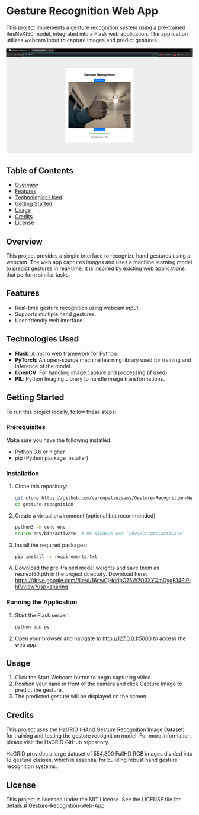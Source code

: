 # Gesture Recognition Web App

This project implements a gesture recognition system using a pre-trained ResNeXt50 model, integrated into a Flask web application. The application utilizes webcam input to capture images and predict gestures.

![Gesture Recognition Web App](screenshot.png)

## Table of Contents

- [Overview](#overview)
- [Features](#features)
- [Technologies Used](#technologies-used)
- [Getting Started](#getting-started)
- [Usage](#usage)
- [Credits](#credits)
- [License](#license)

## Overview

This project provides a simple interface to recognize hand gestures using a webcam. The web app captures images and uses a machine learning model to predict gestures in real-time. It is inspired by existing web applications that perform similar tasks.

## Features

- Real-time gesture recognition using webcam input.
- Supports multiple hand gestures.
- User-friendly web interface.

## Technologies Used

- **Flask**: A micro web framework for Python.
- **PyTorch**: An open-source machine learning library used for training and inference of the model.
- **OpenCV**: For handling image capture and processing (if used).
- **PIL**: Python Imaging Library to handle image transformations.

## Getting Started

To run this project locally, follow these steps:

### Prerequisites

Make sure you have the following installed:

- Python 3.6 or higher
- pip (Python package installer)

### Installation

1. Clone this repository:

   ```bash
   git clone https://github.com/varunpalanisamy/Gesture-Recognition-Web-App.git
   cd gesture-recognition

2. Create a virtual environment (optional but recommended):

   ```bash
   python3 -m venv env
   source env/bin/activate  # On Windows use `env\Scripts\activate`
3. Install the required packages:

   ```bash
   pip install -r requirements.txt
   
4. Download the pre-trained model weights and save them as resnext50.pth in the project directory.
Download here: https://drive.google.com/file/d/16cwCjHddpO75W7O3XYQmDygB149iPIhP/view?usp=sharing



### Running the Application

1. Start the Flask server:

   ```bash
   python app.py

2. Open your browser and navigate to http://127.0.0.1:5000 to access the web app.

## Usage
1. Click the Start Webcam button to begin capturing video.
2. Position your hand in front of the camera and click Capture Image to predict the gesture.
3. The predicted gesture will be displayed on the screen.

## Credits
This project uses the HaGRID (HAnd Gesture Recognition Image Dataset) for training and testing the gesture recognition model. For more information, please visit the HaGRID GitHub repository.

HaGRID provides a large dataset of 554,800 FullHD RGB images divided into 18 gesture classes, which is essential for building robust hand gesture recognition systems.

## License
This project is licensed under the MIT License. See the LICENSE file for details.# Gesture-Recognition-Web-App

